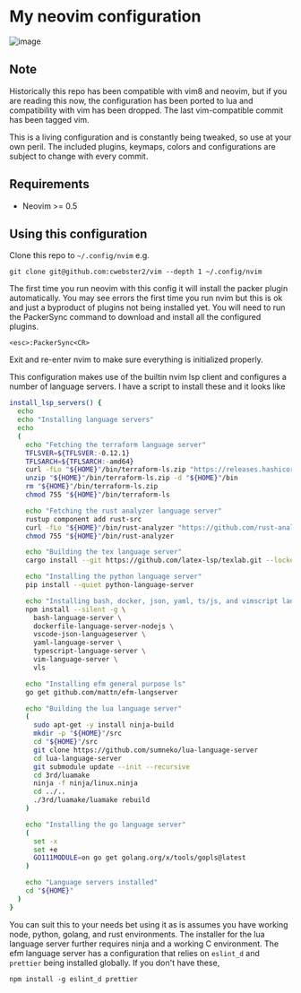# My neovim configuration

![image](https://user-images.githubusercontent.com/5762261/109759786-38f6e880-7bb3-11eb-8229-f450fd9c0292.png)

## Note
Historically this repo has been compatible with vim8 and neovim, but if you are
reading this now, the configuration has been ported to lua and compatibility
with vim has been dropped.  The last vim-compatible commit has been tagged vim.

This is a living configuration and is constantly being tweaked, so use at your
own peril.  The included plugins, keymaps, colors and configurations are subject
to change with every commit.

## Requirements 

- Neovim >= 0.5

## Using this configuration

Clone this repo to `~/.config/nvim` e.g.

    git clone git@github.com:cwebster2/vim --depth 1 ~/.config/nvim

The first time you run neovim with this config it will install the packer plugin
automatically.  You may see errors the first time you run nvim but this is ok and
just a byproduct of plugins not being installed yet.
You will need to run the PackerSync command to download and install
all the configured plugins.  

    <esc>:PackerSync<CR>

Exit and re-enter nvim to make sure everything is initialized properly.

This configuration makes use of the builtin nvim lsp client and configures a number
of language servers.  I have a script to install these and it looks like

```bash
install_lsp_servers() {
  echo
  echo "Installing language servers"
  echo
  (
    echo "Fetching the terraform language server"
    TFLSVER=${TFLSVER:-0.12.1}
    TFLSARCH=${TFLSARCH:-amd64}
    curl -fLo "${HOME}"/bin/terraform-ls.zip "https://releases.hashicorp.com/terraform-ls/${TFLSVER}/terraform-ls_${TFLSVER}_linux_${TFLSARCH}.zip"
    unzip "${HOME}"/bin/terraform-ls.zip -d "${HOME}"/bin
    rm "${HOME}"/bin/terraform-ls.zip
    chmod 755 "${HOME}"/bin/terraform-ls

    echo "Fetching the rust analyzer language server"
    rustup component add rust-src
    curl -fLo "${HOME}"/bin/rust-analyzer "https://github.com/rust-analyzer/rust-analyzer/releases/latest/download/rust-analyzer-linux"
    chmod 755 "${HOME}"/bin/rust-analyzer

    echo "Building the tex language server"
    cargo install --git https://github.com/latex-lsp/texlab.git --locked

    echo "Installing the python language server"
    pip install --quiet python-language-server

    echo "Installing bash, docker, json, yaml, ts/js, and vimscript language servers"
    npm install --silent -g \
      bash-language-server \
      dockerfile-language-server-nodejs \
      vscode-json-languageserver \
      yaml-language-server \
      typescript-language-server \
      vim-language-server \
      vls

    echo "Installing efm general purpose ls"
    go get github.com/mattn/efm-langserver

    echo "Building the lua language server"
    (
      sudo apt-get -y install ninja-build
      mkdir -p "${HOME}"/src
      cd "${HOME}"/src
      git clone https://github.com/sumneko/lua-language-server
      cd lua-language-server
      git submodule update --init --recursive
      cd 3rd/luamake
      ninja -f ninja/linux.ninja
      cd ../..
      ./3rd/luamake/luamake rebuild
    )

    echo "Installing the go language server"
    (
      set -x
      set +e
      GO111MODULE=on go get golang.org/x/tools/gopls@latest
    )

    echo "Language servers installed"
    cd "${HOME}"
  )
}
```

You can suit this to your needs bet using it as is assumes you have working node, python, golang, and rust environments.
The installer for the lua language server further requires ninja and a working C environment.  The efm language server has
a configuration that relies on `eslint_d` and `prettier` being installed globally.  If you don't have these,

    npm install -g eslint_d prettier

 
